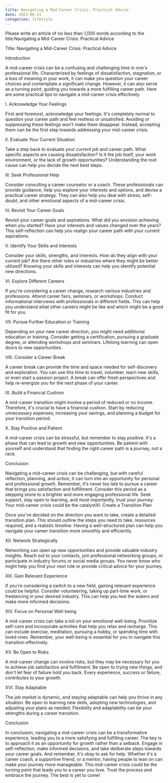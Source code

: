 ```yaml
---
title: Navigating a Mid-Career Crisis: Practical Advice
date: 2023-06-21
categories: lifestyle
---
```


Please write an article of no less than 1,000 words according to the title:Navigating a Mid-Career Crisis: Practical Advice

Title: Navigating a Mid-Career Crisis: Practical Advice

Introduction

A mid-career crisis can be a confusing and challenging time in one's professional life. Characterized by feelings of dissatisfaction, stagnation, or a loss of meaning in your work, it can make you question your career choices and contemplate a significant change. However, it can also serve as a turning point, guiding you towards a more fulfilling career path. Here are some practical tips to navigate a mid-career crisis effectively.

I. Acknowledge Your Feelings

First and foremost, acknowledge your feelings. It's completely normal to question your career path and feel restless or unsatisfied. Avoiding or suppressing these feelings won't make them disappear. Instead, accepting them can be the first step towards addressing your mid-career crisis.

II. Evaluate Your Current Situation

Take a step back to evaluate your current job and career path. What specific aspects are causing dissatisfaction? Is it the job itself, your work environment, or the lack of growth opportunities? Understanding the root cause can help you decide the next best steps.

III. Seek Professional Help

Consider consulting a career counselor or a coach. These professionals can provide guidance, help you explore your interests and options, and devise a practical career strategy. They can also help you deal with stress, self-doubt, and other emotional aspects of a mid-career crisis.

IV. Revisit Your Career Goals

Revisit your career goals and aspirations. What did you envision achieving when you started? Have your interests and values changed over the years? This self-reflection can help you realign your career path with your current aspirations.

V. Identify Your Skills and Interests

Consider your skills, strengths, and interests. How do they align with your current job? Are there other roles or industries where they might be better utilized? Knowing your skills and interests can help you identify potential new directions.

VI. Explore Different Careers

If you're considering a career change, research various industries and professions. Attend career fairs, seminars, or workshops. Conduct informational interviews with professionals in different fields. This can help you understand what other careers might be like and which might be a good fit for you.

VII. Pursue Further Education or Training

Depending on your new career direction, you might need additional education or training. Consider getting a certification, pursuing a graduate degree, or attending workshops and seminars. Lifelong learning can open doors to new opportunities.

VIII. Consider a Career Break

A career break can provide the time and space needed for self-discovery and exploration. You can use this time to travel, volunteer, learn new skills, or even start a passion project. A break can offer fresh perspectives and help re-energize you for the next phase of your career.

IX. Build a Financial Cushion

A mid-career transition might involve a period of reduced or no income. Therefore, it's crucial to have a financial cushion. Start by reducing unnecessary expenses, increasing your savings, and planning a budget for your transition period.

X. Stay Positive and Patient

A mid-career crisis can be stressful, but remember to stay positive. It's a phase that can lead to growth and new opportunities. Be patient with yourself and understand that finding the right career path is a journey, not a race.

Conclusion

Navigating a mid-career crisis can be challenging, but with careful reflection, planning, and action, it can turn into an opportunity for personal and professional growth. Remember, it's never too late to pursue a career that brings you satisfaction and fulfillment. Consider this period as a stepping stone to a brighter and more engaging professional life. Seek support, stay open to learning, and most importantly, trust your journey. Your mid-career crisis could be the catalystXI. Create a Transition Plan

Once you've decided on the direction you want to take, create a detailed transition plan. This should outline the steps you need to take, resources required, and a realistic timeline. Having a well-structured plan can help you navigate your career transition more smoothly and efficiently.

XII. Network Strategically

Networking can open up new opportunities and provide valuable industry insights. Reach out to your contacts, join professional networking groups, or participate in industry forums or social media groups. You never know who might help you find your next role or provide critical advice for your journey.

XIII. Gain Relevant Experience

If you're considering a switch to a new field, gaining relevant experience could be helpful. Consider volunteering, taking up part-time work, or freelancing in your desired industry. This can help you test the waters and make more informed decisions.

XIV. Focus on Personal Well-being

A mid-career crisis can take a toll on your emotional well-being. Prioritize self-care and incorporate activities that help you relax and recharge. This can include exercise, meditation, pursuing a hobby, or spending time with loved ones. Remember, your well-being is essential for you to navigate this transition effectively.

XV. Be Open to Risks

A mid-career change can involve risks, but they may be necessary for you to achieve job satisfaction and fulfillment. Be open to trying new things, and don't let fear of failure hold you back. Every experience, success or failure, contributes to your growth.

XVI. Stay Adaptable

The job market is dynamic, and staying adaptable can help you thrive in any situation. Be open to learning new skills, adopting new technologies, and adjusting your plans as needed. Flexibility and adaptability can be your strengths during a career transition.

Conclusion

In conclusion, navigating a mid-career crisis can be a transformative experience, leading you to a more satisfying and fulfilling career. The key is to approach it as an opportunity for growth rather than a setback. Engage in self-reflection, make informed decisions, and take deliberate steps towards your career goals. And remember, it's okay to ask for help. Whether it's a career coach, a supportive friend, or a mentor, having people to lean on can make your journey more manageable. This mid-career crisis could be the turning point that leads you to a career you love. Trust the process and embrace the journey. The best is yet to come!
